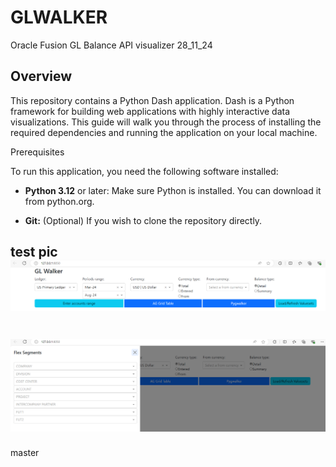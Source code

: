 # GLWALKER
Oracle Fusion GL Balance API visualizer
 28_11_24

## Overview

This repository contains a Python Dash application. Dash is a Python framework for building web applications with highly interactive data visualizations. This guide will walk you through the process of installing the required dependencies and running the application on your local machine.

Prerequisites

To run this application, you need the following software installed:

* **Python 3.12** or later: Make sure Python is installed. You can download it from python.org.

* **Git:** (Optional) If you wish to clone the repository directly.

test pic
![1-st screen](images/1.png)
-----------------------------
![1-st screen](images/2.png)
=======
master

